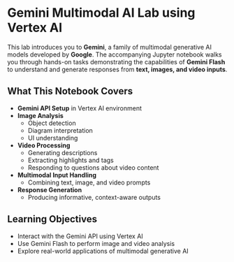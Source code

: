 # Gemini Multimodal AI Lab using Vertex AI

This lab introduces you to **Gemini**, a family of multimodal generative AI models developed by **Google**. The accompanying Jupyter notebook walks you through hands-on tasks demonstrating the capabilities of **Gemini Flash** to understand and generate responses from **text, images, and video inputs**.

## What This Notebook Covers

- **Gemini API Setup** in Vertex AI environment
- **Image Analysis**
  - Object detection
  - Diagram interpretation
  - UI understanding
- **Video Processing**
  - Generating descriptions
  - Extracting highlights and tags
  - Responding to questions about video content
- **Multimodal Input Handling**
  - Combining text, image, and video prompts
- **Response Generation**
  - Producing informative, context-aware outputs

## Learning Objectives

- Interact with the Gemini API using Vertex AI
- Use Gemini Flash to perform image and video analysis
- Explore real-world applications of multimodal generative AI
